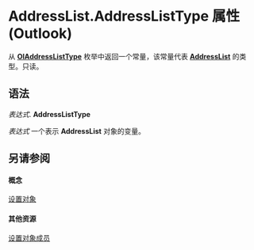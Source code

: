 
# AddressList.AddressListType 属性 (Outlook)

从  **[OlAddressListType](60da59f7-8577-a91a-e4cd-7499be207b32.md)** 枚举中返回一个常量，该常量代表 **[AddressList](84611afe-48b1-185b-df4b-0f004e7436ff.md)** 的类型。只读。


## 语法

 _表达式_. **AddressListType**

 _表达式_ 一个表示 **AddressList** 对象的变量。


## 另请参阅


#### 概念


[设置对象](84611afe-48b1-185b-df4b-0f004e7436ff.md)
#### 其他资源


[设置对象成员](49ce35c2-400b-16b0-5f74-7f7d6260e45b.md)